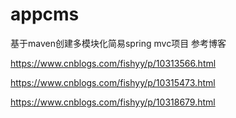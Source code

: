 # appcms
基于maven创建多模块化简易spring mvc项目
参考博客 

https://www.cnblogs.com/fishyy/p/10313566.html

https://www.cnblogs.com/fishyy/p/10315473.html

https://www.cnblogs.com/fishyy/p/10318679.html
